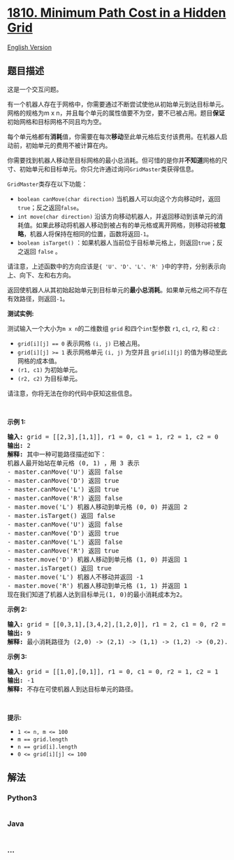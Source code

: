 # [1810. Minimum Path Cost in a Hidden Grid](https://leetcode-cn.com/problems/minimum-path-cost-in-a-hidden-grid)

[English Version](/solution/1800-1899/1810.Minimum%20Path%20Cost%20in%20a%20Hidden%20Grid/README_EN.md)

## 题目描述

<!-- 这里写题目描述 -->

<p>这是一个交互问题。</p>

<p>有一个机器人存在于网格中，你需要通过不断尝试使他从初始单元到达目标单元。网格的规格为m x n，并且每个单元的属性值要不为空，要不已被占用。题目<strong>保证</strong>初始网格和目标网格不同且均为空。</p>

<p>每个单元格都有<b>消耗</b>值，你需要在每次<strong>移动</strong>至此单元格后支付该费用。在机器人启动前，初始单元的费用不被计算在内。</p>

<p>你需要找到机器人移动至目标网格的最小总消耗。但可惜的是你并<strong>不知道</strong>网格的尺寸、初始单元和目标单元。你只允许通过询问<code>GridMaster</code>类获得信息。</p>

<p><code>GridMaster</code>类存在以下功能：</p>

<ul>
	<li><code>boolean canMove(char direction)</code> 当机器人可以向这个方向移动时，返回<code>true</code>；反之返回<code>false</code>。</li>
	<li><code>int move(char direction)</code> 沿该方向移动机器人，并返回移动到该单元的消耗值。如果此移动将机器人移动到被占有的单元格或离开网格，则移动将被<strong>忽略</strong>，机器人将保持在相同的位置，函数将返回<code>-1</code>。</li>
	<li><code>boolean isTarget()</code> ：如果机器人当前位于目标单元格上，则返回<code>true</code>；<span style="">反之返回</span> <code>false</code> 。</li>
</ul>

<p>请注意，上述函数中的方向应该是<code>{ 'U'、'D'、'L'、'R' }</code>中的字符，分别表示向上、向下、左和右方向。</p>

<p>返回使机器人从其初始起始单元到目标单元的<strong>最小总消耗</strong>。如果单元格之间不存在有效路径，则返回<code>-1</code>。</p>

<p><strong>测试实例:</strong></p>

<p>测试输入一个大小为<code>m x n</code>的二维数组 <code>grid</code> 和四个<code>int</code>型参数 <code>r1</code>, <code>c1</code>, <code>r2</code>, 和 <code><font face="monospace">c2</font></code> :</p>

<ul>
	<li><code>grid[i][j] == 0</code> 表示网格 <code>(i, j)</code> 已被占用。</li>
	<li><code>grid[i][j] >= 1</code> 表示网格单元 <code>(i, j)</code> 为空并且 <code>grid[i][j]</code> 的值为移动至此网格的成本值。</li>
	<li><code>(r1, c1)</code> 为初始单元。</li>
	<li><code>(r2, c2)</code> 为目标单元。</li>
</ul>

<p>请注意，你将无法在你的代码中获知这些信息。</p>

<p> </p>

<p><strong>示例 1:</strong></p>

<pre>
<strong>输入:</strong> grid = [[2,3],[1,1]], r1 = 0, c1 = 1, r2 = 1, c2 = 0
<strong>输出:</strong> 2
<strong>解释:</strong> 其中一种可能路径描述如下：
机器人最开始站在单元格 (0, 1) ，用 3 表示
- master.canMove('U') 返回 false
- master.canMove('D') 返回 true
- master.canMove('L') 返回 true
- master.canMove('R') 返回 false
- master.move('L') 机器人移动到单元格 (0, 0) 并返回 2
- master.isTarget() 返回 false
- master.canMove('U') 返回 false
- master.canMove('D') 返回 true
- master.canMove('L') 返回 false
- master.canMove('R') 返回 true
- master.move('D') 机器人移动到单元格 (1, 0) 并返回 1
- master.isTarget() 返回 true
- master.move('L') 机器人不移动并返回 -1
- master.move('R') 机器人移动到单元格 (1, 1) 并返回 1
现在我们知道了机器人达到目标单元(1, 0)的最小消耗成本为2。 </pre>

<p><strong>示例 2:</strong></p>

<pre>
<strong>输入:</strong> grid = [[0,3,1],[3,4,2],[1,2,0]], r1 = 2, c1 = 0, r2 = 0, c2 = 2
<strong>输出:</strong> 9
<strong>解释:</strong> 最小消耗路径为 (2,0) -> (2,1) -> (1,1) -> (1,2) -> (0,2).
</pre>

<p><strong>示例 3:</strong></p>

<pre>
<strong>输入:</strong> grid = [[1,0],[0,1]], r1 = 0, c1 = 0, r2 = 1, c2 = 1
<strong>输出:</strong> -1
<strong>解释:</strong> 不存在可使机器人到达目标单元的路径。
</pre>

<p> </p>

<p><strong>提示:</strong></p>

<ul>
	<li><code>1 <= n, m <= 100</code></li>
	<li><code>m == grid.length</code></li>
	<li><code>n == grid[i].length</code></li>
	<li><code>0 <= grid[i][j] <= 100</code></li>
</ul>

## 解法

<!-- 这里可写通用的实现逻辑 -->

<!-- tabs:start -->

### **Python3**

<!-- 这里可写当前语言的特殊实现逻辑 -->

```python

```

### **Java**

<!-- 这里可写当前语言的特殊实现逻辑 -->

```java

```

### **...**

```

```

<!-- tabs:end -->
